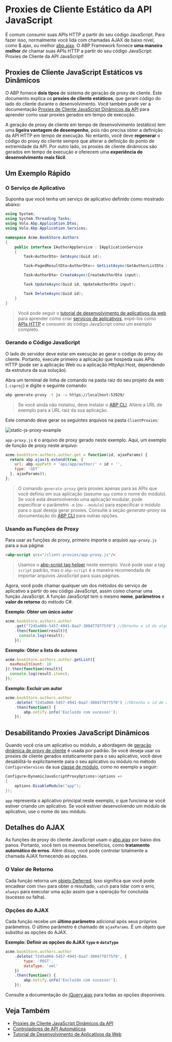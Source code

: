 # Proxies de Cliente Estático da API JavaScript

É comum consumir suas APIs HTTP a partir do seu código JavaScript. Para fazer isso, normalmente você lida com chamadas AJAX de baixo nível, como $.ajax, ou melhor [abp.ajax](JavaScript-API/Ajax.md). O ABP Framework fornece **uma maneira melhor** de chamar suas APIs HTTP a partir do seu código JavaScript: Proxies de Cliente da API JavaScript!

## Proxies de Cliente JavaScript Estáticos vs Dinâmicos

O ABP fornece **dois tipos** de sistema de geração de proxy de cliente. Este documento explica os **proxies de cliente estáticos**, que geram código do lado do cliente durante o desenvolvimento. Você também pode ver a documentação [Proxies de Cliente JavaScript Dinâmicos da API](Dynamic-JavaScript-Proxies.md) para aprender como usar proxies gerados em tempo de execução.

A geração de proxy de cliente em tempo de desenvolvimento (estático) tem uma **ligeira vantagem de desempenho**, pois não precisa obter a definição da API HTTP em tempo de execução. No entanto, você deve **regenerar** o código do proxy do cliente sempre que alterar a definição do ponto de extremidade da API. Por outro lado, os proxies de cliente dinâmicos são gerados em tempo de execução e oferecem uma **experiência de desenvolvimento mais fácil**.

## Um Exemplo Rápido

### O Serviço de Aplicativo

Suponha que você tenha um serviço de aplicativo definido como mostrado abaixo:

````csharp
using System;
using System.Threading.Tasks;
using Volo.Abp.Application.Dtos;
using Volo.Abp.Application.Services;

namespace Acme.BookStore.Authors
{
    public interface IAuthorAppService : IApplicationService
    {
        Task<AuthorDto> GetAsync(Guid id);

        Task<PagedResultDto<AuthorDto>> GetListAsync(GetAuthorListDto input);

        Task<AuthorDto> CreateAsync(CreateAuthorDto input);

        Task UpdateAsync(Guid id, UpdateAuthorDto input);

        Task DeleteAsync(Guid id);
    }
}
````

> Você pode seguir o [tutorial de desenvolvimento de aplicativos da web](../../Tutorials/Part-1.md) para aprender como criar [serviços de aplicativos](../../Application-Services.md), expô-los como [APIs HTTP](../../API/Auto-API-Controllers.md) e consumir do código JavaScript como um exemplo completo.

### Gerando o Código JavaScript

O lado do servidor deve estar em execução ao gerar o código do proxy do cliente. Portanto, execute primeiro a aplicação que hospeda suas APIs HTTP (pode ser a aplicação Web ou a aplicação HttpApi.Host, dependendo da estrutura da sua solução).

Abra um terminal de linha de comando na pasta raiz do seu projeto da web (`.csproj`) e digite o seguinte comando:

````bash
abp generate-proxy -t js -u https://localhost:53929/
````

> Se você ainda não instalou, deve instalar o [ABP CLI](../../CLI.md). Altere a URL de exemplo para a URL raiz da sua aplicação.

Este comando deve gerar os seguintes arquivos na pasta `ClientProxies`:

![static-js-proxy-example](../../images/static-js-proxy-example.png)

`app-proxy.js` é o arquivo de proxy gerado neste exemplo. Aqui, um exemplo de função de proxy neste arquivo:

````js
acme.bookStore.authors.author.get = function(id, ajaxParams) {
  return abp.ajax($.extend(true, {
    url: abp.appPath + 'api/app/author/' + id + '',
    type: 'GET'
  }, ajaxParams));
};
````

> O comando `generate-proxy` gera proxies apenas para as APIs que você definiu em sua aplicação (assume `app` como o nome do módulo). Se você está desenvolvendo uma aplicação modular, pode especificar o parâmetro `-m` (ou `--module`) para especificar o módulo para o qual deseja gerar proxies. Consulte a seção *generate-proxy* na documentação do [ABP CLI](../CLI.md) para outras opções.

### Usando as Funções de Proxy

Para usar as funções de proxy, primeiro importe o arquivo `app-proxy.js` para a sua página:

````html
<abp-script src="/client-proxies/app-proxy.js"/>
````

> Usamos o [abp-script tag helper](Bundling-Minification.md) neste exemplo. Você pode usar a tag `script` padrão, mas o `abp-script` é a maneira recomendada de importar arquivos JavaScript para suas páginas.

Agora, você pode chamar qualquer um dos métodos do serviço de aplicativo a partir do seu código JavaScript, assim como chamar uma função JavaScript. A função JavaScript tem o mesmo **nome**, **parâmetros** e **valor de retorno** do método C#.

**Exemplo: Obter um único autor**

````js
acme.bookStore.authors.author
    .get("7245a066-5457-4941-8aa7-3004778775f0") //Obtenha o id de algum lugar!
    .then(function(result){
      console.log(result);
    });
````

**Exemplo: Obter a lista de autores**

````js
acme.bookStore.authors.author.getList({
  maxResultCount: 10
}).then(function(result){
  console.log(result.items);
});
````

**Exemplo: Excluir um autor**

```js
acme.bookStore.authors.author
    .delete('7245a066-5457-4941-8aa7-3004778775f0') //Obtenha o id de algum lugar!
    .then(function() {
        abp.notify.info('Excluído com sucesso!');
    });
```

## Desabilitando Proxies JavaScript Dinâmicos

Quando você cria um aplicativo ou módulo, a abordagem de [geração dinâmica de proxy de cliente](Dynamic-JavaScript-Proxies.md) é usada por padrão. Se você deseja usar os proxies de cliente gerados estaticamente para o seu aplicativo, você deve desabilitá-lo explicitamente para o seu aplicativo ou módulo no método `ConfigureServices` da sua [classe de módulo](../../Module-Development-Basics.md), como no exemplo a seguir:

````csharp
Configure<DynamicJavaScriptProxyOptions>(options =>
{
    options.DisableModule("app");
});
````

`app` representa o aplicativo principal neste exemplo, o que funciona se você estiver criando um aplicativo. Se você estiver desenvolvendo um módulo de aplicativo, use o nome do seu módulo.

## Detalhes do AJAX

As funções de proxy do cliente JavaScript usam o [abp.ajax](JavaScript-API/Ajax.md) por baixo dos panos. Portanto, você tem os mesmos benefícios, como **tratamento automático de erros**. Além disso, você pode controlar totalmente a chamada AJAX fornecendo as opções.

### O Valor de Retorno

Cada função retorna um [objeto Deferred](https://api.jquery.com/category/deferred-object/). Isso significa que você pode encadear com `then` para obter o resultado, `catch` para lidar com o erro, `always` para executar uma ação assim que a operação for concluída (sucesso ou falha).

### Opções do AJAX

Cada função recebe um **último parâmetro** adicional após seus próprios parâmetros. O último parâmetro é chamado de `ajaxParams`. É um objeto que substitui as opções do AJAX.

**Exemplo: Definir as opções do AJAX `type` e `dataType`**

````js
acme.bookStore.authors.author
    .delete('7245a066-5457-4941-8aa7-3004778775f0', {
        type: 'POST',
        dataType: 'xml'
    })
    .then(function() {
        abp.notify.info('Excluído com sucesso!');
    });
````

Consulte a documentação do [jQuery.ajax](https://api.jquery.com/jQuery.ajax/) para todas as opções disponíveis.

## Veja Também

* [Proxies de Cliente JavaScript Dinâmicos da API](Dynamic-JavaScript-Proxies.md)
* [Controladores de API Automáticos](../../API/Auto-API-Controllers.md)
* [Tutorial de Desenvolvimento de Aplicativos da Web](../../Tutorials/Part-1.md)